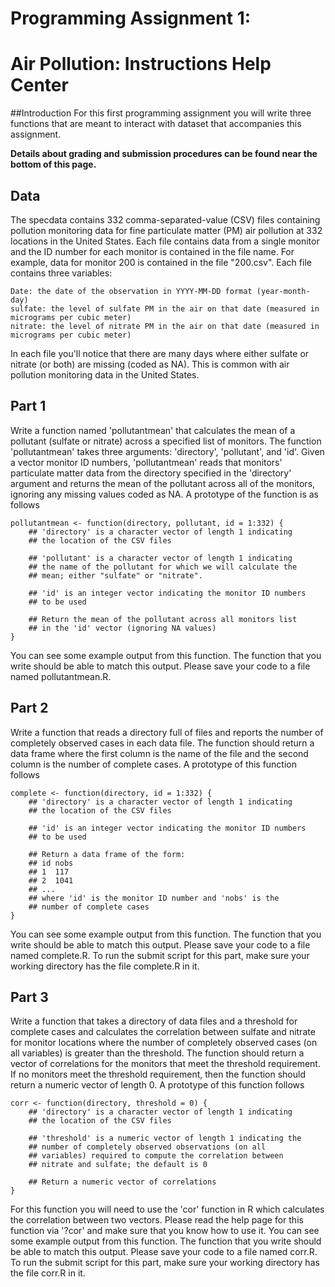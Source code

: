 # Programming Assignment 1:
# Air Pollution: Instructions Help Center

##Introduction
For this first programming assignment you will write three functions that are meant to interact with dataset that accompanies this assignment.

**Details about grading and submission procedures can be found near the bottom of this page.**
## Data
The specdata contains 332 comma-separated-value (CSV) files containing pollution monitoring data for fine particulate matter (PM) air pollution at 332 locations in the United States. Each file contains data from a single monitor and the ID number for each monitor is contained in the file name. For example, data for monitor 200 is contained in the file "200.csv". Each file contains three variables:
````
Date: the date of the observation in YYYY-MM-DD format (year-month-day)
sulfate: the level of sulfate PM in the air on that date (measured in micrograms per cubic meter)
nitrate: the level of nitrate PM in the air on that date (measured in micrograms per cubic meter)
````
In each file you'll notice that there are many days where either sulfate or nitrate (or both) are missing (coded as NA). This is common with air pollution monitoring data in the United States.
## Part 1
Write a function named 'pollutantmean' that calculates the mean of a pollutant (sulfate or nitrate) across a specified list of monitors. The function 'pollutantmean' takes three arguments: 'directory', 'pollutant', and 'id'. Given a vector monitor ID numbers, 'pollutantmean' reads that monitors' particulate matter data from the directory specified in the 'directory' argument and returns the mean of the pollutant across all of the monitors, ignoring any missing values coded as NA. A prototype of the function is as follows
````
pollutantmean <- function(directory, pollutant, id = 1:332) {
    ## 'directory' is a character vector of length 1 indicating
    ## the location of the CSV files
    
    ## 'pollutant' is a character vector of length 1 indicating
    ## the name of the pollutant for which we will calculate the
    ## mean; either "sulfate" or "nitrate".
    
    ## 'id' is an integer vector indicating the monitor ID numbers
    ## to be used
    
    ## Return the mean of the pollutant across all monitors list
    ## in the 'id' vector (ignoring NA values)
}
````
You can see some example output from this function. The function that you write should be able to match this output. Please save your code to a file named pollutantmean.R.
## Part 2
Write a function that reads a directory full of files and reports the number of completely observed cases in each data file. The function should return a data frame where the first column is the name of the file and the second column is the number of complete cases. A prototype of this function follows
````
complete <- function(directory, id = 1:332) {
    ## 'directory' is a character vector of length 1 indicating
    ## the location of the CSV files

    ## 'id' is an integer vector indicating the monitor ID numbers
    ## to be used
    
    ## Return a data frame of the form:
    ## id nobs
    ## 1  117
    ## 2  1041
    ## ...
    ## where 'id' is the monitor ID number and 'nobs' is the
    ## number of complete cases
}
````
You can see some example output from this function. The function that you write should be able to match this output. Please save your code to a file named complete.R. To run the submit script for this part, make sure your working directory has the file complete.R in it.
## Part 3
Write a function that takes a directory of data files and a threshold for complete cases and calculates the correlation between sulfate and nitrate for monitor locations where the number of completely observed cases (on all variables) is greater than the threshold. The function should return a vector of correlations for the monitors that meet the threshold requirement. If no monitors meet the threshold requirement, then the function should return a numeric vector of length 0. A prototype of this function follows
````
corr <- function(directory, threshold = 0) {
    ## 'directory' is a character vector of length 1 indicating
    ## the location of the CSV files

    ## 'threshold' is a numeric vector of length 1 indicating the
    ## number of completely observed observations (on all
    ## variables) required to compute the correlation between
    ## nitrate and sulfate; the default is 0

    ## Return a numeric vector of correlations
}
````
For this function you will need to use the 'cor' function in R which calculates the correlation between two vectors. Please read the help page for this function via '?cor' and make sure that you know how to use it.
You can see some example output from this function. The function that you write should be able to match this output. Please save your code to a file named corr.R. To run the submit script for this part, make sure your working directory has the file corr.R in it.
